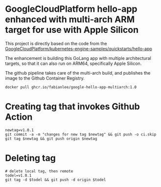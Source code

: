 # GoogleCloudPlatform hello-app enhanced with multi-arch ARM target for use with Apple Silicon

This project is directly based on the code from the [GoogleCloudPlatform/kubernetes-engine-samples/quickstarts/hello-app](https://github.com/GoogleCloudPlatform/kubernetes-engine-samples/tree/main/quickstarts/hello-app)

The enhancement is building this GoLang app with multiple architectural targets, so that it can also run on ARM64, specifically Apple Silicon.

The github pipeline takes care of the multi-arch build, and publishes the image to the Github Container Registry.


```
docker pull ghcr.io/fabianlee/google-hello-app-multiarch:1.0
```

# Creating tag that invokes Github Action

```
newtag=v1.0.1
git commit -a -m "changes for new tag $newtag" && git push -o ci.skip
git tag $newtag && git push origin $newtag
```

# Deleting tag

```
# delete local tag, then remote
todel=v1.0.1
git tag -d $todel && git push -d origin $todel
```

